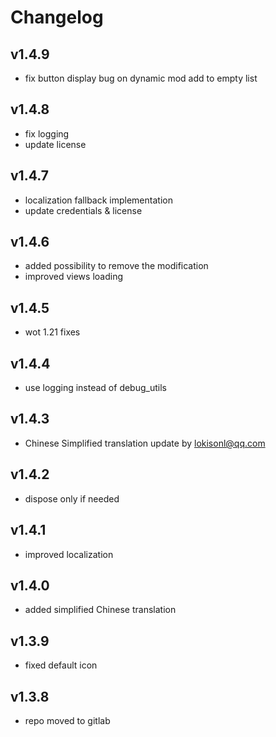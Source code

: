 # Changelog

## v1.4.9

* fix button display bug on dynamic mod add to empty list

## v1.4.8

* fix logging
* update license

## v1.4.7

* localization fallback implementation
* update credentials & license

## v1.4.6

* added possibility to remove the modification
* improved views loading

## v1.4.5

* wot 1.21 fixes

## v1.4.4

* use logging instead of debug_utils

## v1.4.3

* Chinese Simplified translation update by lokisonl@qq.com

## v1.4.2

* dispose only if needed

## v1.4.1

* improved localization

## v1.4.0

* added simplified Chinese translation

## v1.3.9

* fixed default icon

## v1.3.8

* repo moved to gitlab